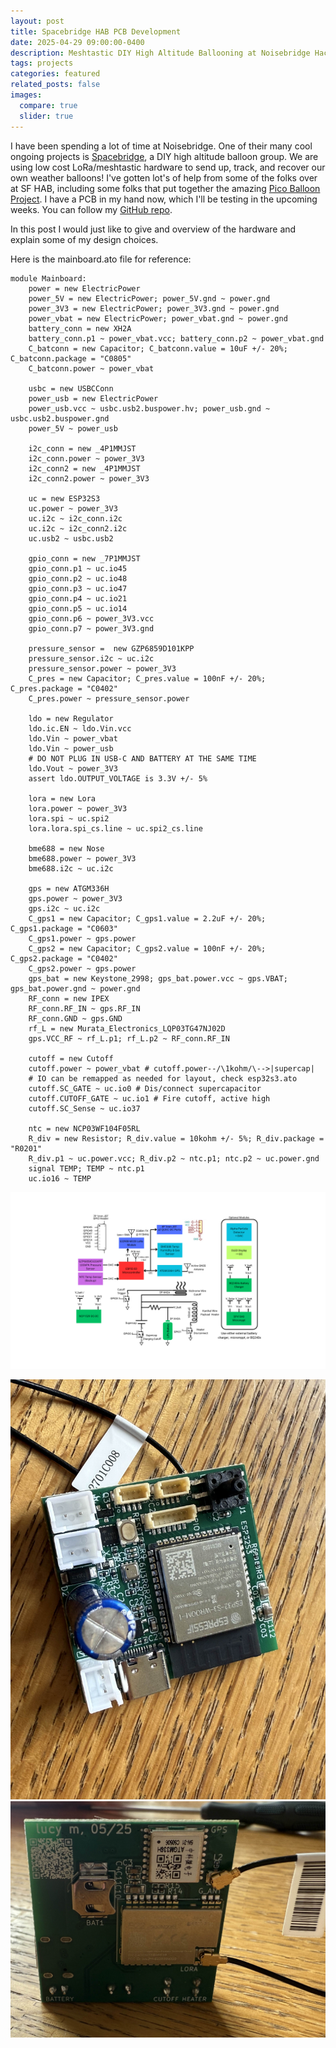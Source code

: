```yaml
---
layout: post
title: Spacebridge HAB PCB Development
date: 2025-04-29 09:00:00-0400
description: Meshtastic DIY High Altitude Ballooning at Noisebridge Hackerspace
tags: projects
categories: featured
related_posts: false
images:
  compare: true
  slider: true
---
```


I have been spending a lot of time at Noisebridge. One of their many cool ongoing projects is <a href="https://www.noisebridge.net/wiki/Spacebridge:_The_Next_Generation">Spacebridge</a>, a DIY high altitude balloon group. We are using low cost LoRa/meshtastic hardware to send up, track, and recover our own weather balloons! I've gotten lot's of help from some of the folks over at SF HAB, including some folks that put together the amazing [Pico Balloon Project](https://www.picoballoons.net/). I have a PCB in my hand now, which I'll be testing in the upcoming weeks. You can follow my [GitHub repo](https://github.com/eigenlucy/spacebridgehabpcb).

In this post I would just like to give and overview of the hardware and explain some of my design choices.

Here is the mainboard.ato file for reference:

```
module Mainboard:
    power = new ElectricPower
    power_5V = new ElectricPower; power_5V.gnd ~ power.gnd
    power_3V3 = new ElectricPower; power_3V3.gnd ~ power.gnd
    power_vbat = new ElectricPower; power_vbat.gnd ~ power.gnd
    battery_conn = new XH2A
    battery_conn.p1 ~ power_vbat.vcc; battery_conn.p2 ~ power_vbat.gnd
    C_batconn = new Capacitor; C_batconn.value = 10uF +/- 20%; C_batconn.package = "C0805"
    C_batconn.power ~ power_vbat

    usbc = new USBCConn
    power_usb = new ElectricPower
    power_usb.vcc ~ usbc.usb2.buspower.hv; power_usb.gnd ~ usbc.usb2.buspower.gnd
    power_5V ~ power_usb

    i2c_conn = new _4P1MMJST
    i2c_conn.power ~ power_3V3
    i2c_conn2 = new _4P1MMJST
    i2c_conn2.power ~ power_3V3

    uc = new ESP32S3
    uc.power ~ power_3V3
    uc.i2c ~ i2c_conn.i2c
    uc.i2c ~ i2c_conn2.i2c
    uc.usb2 ~ usbc.usb2

    gpio_conn = new _7P1MMJST
    gpio_conn.p1 ~ uc.io45
    gpio_conn.p2 ~ uc.io48
    gpio_conn.p3 ~ uc.io47
    gpio_conn.p4 ~ uc.io21
    gpio_conn.p5 ~ uc.io14
    gpio_conn.p6 ~ power_3V3.vcc
    gpio_conn.p7 ~ power_3V3.gnd

    pressure_sensor =  new GZP6859D101KPP
    pressure_sensor.i2c ~ uc.i2c
    pressure_sensor.power ~ power_3V3
    C_pres = new Capacitor; C_pres.value = 100nF +/- 20%; C_pres.package = "C0402"
    C_pres.power ~ pressure_sensor.power

    ldo = new Regulator
    ldo.ic.EN ~ ldo.Vin.vcc
    ldo.Vin ~ power_vbat
    ldo.Vin ~ power_usb
    # DO NOT PLUG IN USB-C AND BATTERY AT THE SAME TIME
    ldo.Vout ~ power_3V3
    assert ldo.OUTPUT_VOLTAGE is 3.3V +/- 5%

    lora = new Lora
    lora.power ~ power_3V3
    lora.spi ~ uc.spi2
    lora.lora.spi_cs.line ~ uc.spi2_cs.line

    bme688 = new Nose
    bme688.power ~ power_3V3
    bme688.i2c ~ uc.i2c

    gps = new ATGM336H
    gps.power ~ power_3V3
    gps.i2c ~ uc.i2c
    C_gps1 = new Capacitor; C_gps1.value = 2.2uF +/- 20%; C_gps1.package = "C0603"
    C_gps1.power ~ gps.power
    C_gps2 = new Capacitor; C_gps2.value = 100nF +/- 20%; C_gps2.package = "C0402"
    C_gps2.power ~ gps.power
    gps_bat = new Keystone_2998; gps_bat.power.vcc ~ gps.VBAT; gps_bat.power.gnd ~ power.gnd
    RF_conn = new IPEX
    RF_conn.RF_IN ~ gps.RF_IN
    RF_conn.GND ~ gps.GND
    rf_L = new Murata_Electronics_LQP03TG47NJ02D
    gps.VCC_RF ~ rf_L.p1; rf_L.p2 ~ RF_conn.RF_IN

    cutoff = new Cutoff
    cutoff.power ~ power_vbat # cutoff.power--/\1kohm/\-->|supercap|
    # IO can be remapped as needed for layout, check esp32s3.ato
    cutoff.SC_GATE ~ uc.io0 # Dis/connect supercapacitor
    cutoff.CUTOFF_GATE ~ uc.io1 # Fire cutoff, active high
    cutoff.SC_Sense ~ uc.io37

    ntc = new NCP03WF104F05RL
    R_div = new Resistor; R_div.value = 10kohm +/- 5%; R_div.package = "R0201"
    R_div.p1 ~ uc.power.vcc; R_div.p2 ~ ntc.p1; ntc.p2 ~ uc.power.gnd
    signal TEMP; TEMP ~ ntc.p1
    uc.io16 ~ TEMP
```

![Hab Block Diagram](/assets/img/Gallery/HABBlockDiagram.png)

![Hab PCB (top)](/assets/img/Gallery/HABPCBtop.jpg)
![Hab PCB (bottom)](/assets/img/Gallery/HABPCBbottom.jpg)
